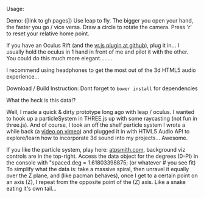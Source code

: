 
Usage:

Demo: ([link to gh pages])
Use leap to fly. The bigger you open your hand, the faster you go / vice versa. Draw a circle to rotate the camera. Press 'r' to reset your relative home point.

If you have an Oculus Rift (and the <a href="https://github.com/benvanik/vr.js/tree/master">vr.js plugin at github</a>), plug it in... I usually hold the oculus in 1 hand in front of me and pilot it with the other. You could do this much more elegant........

I recommend using headphones to get the most out of the 3d HTML5 audio experience...


Download / Build Instruction:
Dont forget to
```bower install```
for dependencies

What the heck is this data!?

Well, I made a quick & dirty prototype long ago with leap / oculus. I wanted to hook up a particleSystem in THREE.js up with some raycasting (not fun in three.js). And of course, I took an off the shelf particle system I wrote a while back (a <a href="http://vimeo.com/75047130">video on vimeo</a>) and plugged it in with HTML5 Audio API to explore/learn how to incorporate 3d sound into my projects... Awesome. 

If you like the particle system, play here: <a href="http://atpsmith.com">atpsmith.com</a>, background viz controls are in the top-right. Access the data object for the degrees (0-PI) in the console with "spaced.deg = 1.61803398875; (or whatever # you see fit)
To simplify what the data is: take a massive spiral, then unravel it equally over the Z plane, and (like pacman behaves), once I get to a certain point on an axis (Z), I repeat from the opposite point of the (Z) axis. Like a snake eating it's own tail...